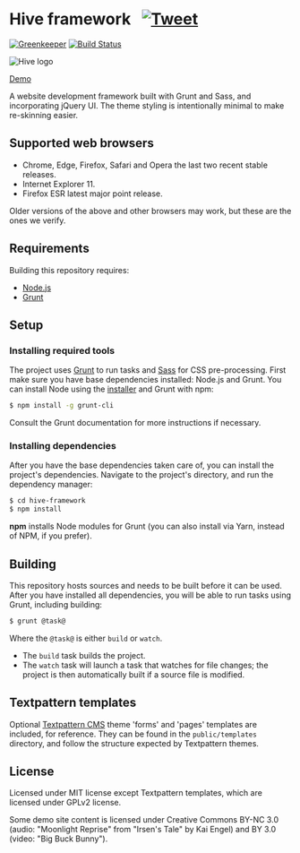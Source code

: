 # Hive framework &nbsp; [![Tweet](https://img.shields.io/twitter/url/http/shields.io.svg?style=social)](https://twitter.com/intent/tweet?text=A%20website%20development%20framework%20built%20with%20Grunt%20and%20Sass.%20The%20theme%20styling%20is%20intentionally%20minimal%20to%20make%20re-skinning%20easier.&url=https://hive-framework.philwareham.co.uk/&via=GitHub&hashtags=html,css,js,framework,webdesign)

[![Greenkeeper](https://badges.greenkeeper.io/philwareham/hive-framework.svg)](https://greenkeeper.io/)
[![Build Status](https://travis-ci.org/philwareham/hive-framework.svg)](https://travis-ci.org/philwareham/hive-framework)

![Hive logo](https://github.com/philwareham/hive-framework/blob/master/public/favicon-192x192.png)

[Demo](https://hive-framework.philwareham.co.uk/)

A website development framework built with Grunt and Sass, and incorporating jQuery UI. The theme styling is intentionally minimal to make re-skinning easier.

## Supported web browsers

* Chrome, Edge, Firefox, Safari and Opera the last two recent stable releases.
* Internet Explorer 11.
* Firefox ESR latest major point release.

Older versions of the above and other browsers may work, but these are the ones we verify.

## Requirements

Building this repository requires:

* [Node.js](https://nodejs.org/)
* [Grunt](https://gruntjs.com/)

## Setup

### Installing required tools

The project uses [Grunt](https://gruntjs.com/) to run tasks and [Sass](https://sass-lang.com/) for CSS pre-processing. First make sure you have base dependencies installed: Node.js and Grunt. You can install Node using the [installer](https://nodejs.org) and Grunt with npm:

```bash
$ npm install -g grunt-cli
```

Consult the Grunt documentation for more instructions if necessary.

### Installing dependencies

After you have the base dependencies taken care of, you can install the project's dependencies. Navigate to the project's directory, and run the dependency manager:

```bash
$ cd hive-framework
$ npm install
```

**npm** installs Node modules for Grunt (you can also install via Yarn, instead of NPM, if you prefer).

## Building

This repository hosts sources and needs to be built before it can be used. After you have installed all dependencies, you will be able to run tasks using Grunt, including building:

```bash
$ grunt @task@
```

Where the `@task@` is either `build` or `watch`.

* The `build` task builds the project.
* The `watch` task will launch a task that watches for file changes; the project is then automatically built if a source file is modified.

## Textpattern templates

Optional [Textpattern CMS](https://textpattern.com/) theme 'forms' and 'pages' templates are included, for reference. They can be found in the `public/templates` directory, and follow the structure expected by Textpattern themes.

## License

Licensed under MIT license except Textpattern templates, which are licensed under GPLv2 license.

Some demo site content is licensed under Creative Commons BY-NC 3.0 (audio: "Moonlight Reprise" from "Irsen's Tale" by Kai Engel) and BY 3.0 (video: "Big Buck Bunny").
